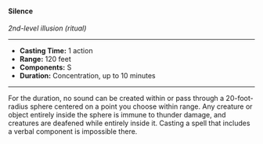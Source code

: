 #### Silence
*2nd-level illusion (ritual)*
___
- **Casting Time:** 1 action
- **Range:** 120 feet
- **Components:** S
- **Duration:** Concentration, up to 10 minutes
---
For the duration, no sound can be created within or pass through a 20-foot-radius sphere centered on a point you choose within range. Any creature or object entirely inside the sphere is immune to thunder damage, and creatures are deafened while entirely inside it. Casting a spell that includes a verbal component is impossible there.